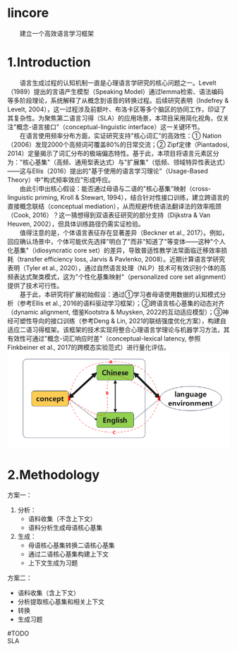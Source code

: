 # lincore
&ensp;&ensp;&ensp;&ensp;建立一个高效语言学习框架
# 1.Introduction
&ensp;&ensp;&ensp;&ensp;语言生成过程的认知机制一直是心理语言学研究的核心问题之一。Levelt（1989）提出的言语产生模型（Speaking Model）通过lemma检索、语法编码等多阶段理论，系统解释了从概念到语音的转换过程。后续研究表明（Indefrey & Levelt, 2004），这一过程涉及前额叶、布洛卡区等多个脑区的协同工作，印证了其复杂性。为聚焦第二语言习得（SLA）的应用场景，本项目采用简化视角，仅关注"概念-语言接口"（conceptual-linguistic interface）这一关键环节。<br>
&ensp;&ensp;&ensp;&ensp;在语言使用频率分布方面，实证研究支持"核心词汇"的高效性：① Nation（2006）发现2000个高频词可覆盖80%的日常交流；② Zipf定律（Piantadosi, 2014）定量揭示了词汇分布的极端偏态特性。基于此，本项目将语言元素区分为："核心基集"（高频、通用型表达式）与"扩展集"（低频、领域特异性表达式）——这与Ellis（2016）提出的"基于使用的语言学习理论"（Usage-Based Theory）中"构式频率效应"形成呼应。<br>
&ensp;&ensp;&ensp;&ensp;由此引申出核心假设：能否通过母语与二语的"核心基集"映射（cross-linguistic priming, Kroll & Stewart, 1994），结合针对性接口训练，建立跨语言的直接概念联结（conceptual mediation），从而规避传统语法翻译法的效率瓶颈（Cook, 2016）？这一猜想得到双语表征研究的部分支持（Dijkstra & Van Heuven, 2002），但具体训练路径仍需实证检验。<br>
&ensp;&ensp;&ensp;&ensp;值得注意的是，个体语言表征存在显著差异（Beckner et al., 2017）。例如，回应确认场景中，个体可能优先选择"明白了"而非"知道了"等变体——这种"个人化基集"（idiosyncratic core set）的差异，导致普适性教学法常面临迁移效率损耗（transfer efficiency loss, Jarvis & Pavlenko, 2008）。近期计算语言学研究表明（Tyler et al., 2020），通过自然语言处理（NLP）技术可有效识别个体的高频表达式聚类模式，这为"个性化基集映射"（personalized core set alignment）提供了技术可行性。<br>
&ensp;&ensp;&ensp;&ensp;基于此，本研究将扩展初始假设：通过①学习者母语使用数据的认知模式分析（参考Ellis et al., 2016的语料驱动学习框架）；②跨语言核心基集的动态对齐（dynamic alignment, 借鉴Kootstra & Muysken, 2022的互动适应模型）；③神经可塑性导向的接口训练（参考Deng & Lin, 2021的联结强度优化方案），构建自适应二语习得框架。该框架的技术实现将整合心理语言学理论与机器学习方法，其有效性可通过"概念-词汇响应时差"（conceptual-lexical latency, 参照Finkbeiner et al., 2017的跨模态实验范式）进行量化评估。<br>
![图1](img/img1.png "图1")

# 2.Methodology
方案一：
1. 分析：
    - 语料收集（不含上下文）
    - 语料分析生成母语核心基集
2. 生成：
    - 母语核心基集转换二语核心基集
    - 通过二语核心基集构建上下文
    - 上下文生成为习题

方案二：
- 语料收集（含上下文）
- 分析提取核心基集和相关上下文
- 转换
- 生成习题
     
#TODO   
SLA      
 
    